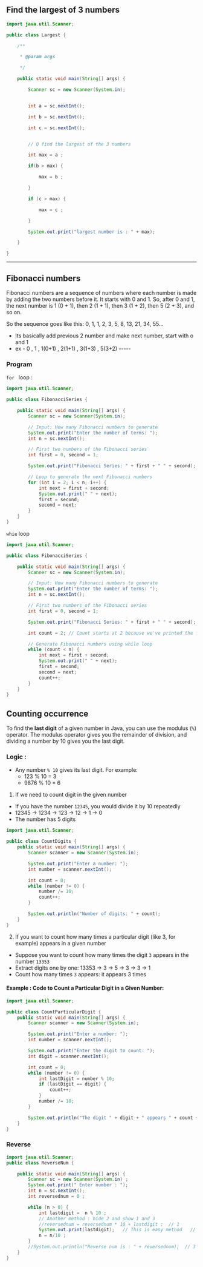 ## Find the largest of 3 numbers

``` java
import java.util.Scanner;

public class Largest {

    /**

     * @param args

     */

    public static void main(String[] args) {

        Scanner sc = new Scanner(System.in);


        int a = sc.nextInt();

        int b = sc.nextInt();

        int c = sc.nextInt();


        // Q find the largest of the 3 numbers

        int max = a ;

        if(b > max) {

            max = b ;

        }

        if (c > max) {

            max = c ;

        }

        System.out.print("largest number is : " + max);

    }

}
```
---
## Fibonacci numbers

Fibonacci numbers are a sequence of numbers where each number is made by adding the two numbers before it. It starts with 0 and 1. So, after 0 and 1, the next number is 1 (0 + 1), then 2 (1 + 1), then 3 (1 + 2), then 5 (2 + 3), and so on.

So the sequence goes like this: 0, 1, 1, 2, 3, 5, 8, 13, 21, 34, 55...

- Its basically add previous 2 number and make next number, start with o and 1
- ex - 0 , 1 , 1(0+1) , 2(1+1) , 3(1+3) , 5(3+2)    ----- 

### Program

`for ` loop :
``` java
import java.util.Scanner;

public class FibonacciSeries {

    public static void main(String[] args) {
        Scanner sc = new Scanner(System.in);

        // Input: How many Fibonacci numbers to generate
        System.out.print("Enter the number of terms: ");
        int n = sc.nextInt();

        // First two numbers of the Fibonacci series
        int first = 0, second = 1;

        System.out.print("Fibonacci Series: " + first + " " + second);

        // Loop to generate the next Fibonacci numbers
        for (int i = 2; i < n; i++) {
            int next = first + second;
            System.out.print(" " + next);
            first = second;
            second = next;
        }
    }
}

```

`whie` loop
``` java
import java.util.Scanner;

public class FibonacciSeries {

    public static void main(String[] args) {
        Scanner sc = new Scanner(System.in);

        // Input: How many Fibonacci numbers to generate
        System.out.print("Enter the number of terms: ");
        int n = sc.nextInt();

        // First two numbers of the Fibonacci series
        int first = 0, second = 1;

        System.out.print("Fibonacci Series: " + first + " " + second);

        int count = 2; // Count starts at 2 because we've printed the first two numbers

        // Generate Fibonacci numbers using while loop
        while (count < n) {
            int next = first + second;
            System.out.print(" " + next);
            first = second;
            second = next;
            count++;
        }
    }
}

```


## Counting occurrence

To find the **last digit** of a given number in Java, you can use the modulus (`%`) operator. The modulus operator gives you the remainder of division, and dividing a number by 10 gives you the last digit.
### Logic :

- Any number `% 10` gives its last digit. For example:
	- 123 % 10 = 3
	- 9876 % 10 = 6


1. If we need to count digit in  the given number

- If you have the number `12345`, you would divide it by 10 repeatedly
- 12345 → 1234 → 123 → 12 → 1 → 0
- The number has 5 digits
``` java
import java.util.Scanner;

public class CountDigits {
    public static void main(String[] args) {
        Scanner scanner = new Scanner(System.in);

        System.out.print("Enter a number: ");
        int number = scanner.nextInt();

        int count = 0;
        while (number != 0) {
            number /= 10;
            count++;
        }

        System.out.println("Number of digits: " + count);
    }
}
```


2. If you want to count how many times a particular digit (like 3, for example) appears in a given number

- Suppose you want to count how many times the digit `3` appears in the number `13353`
- Extract digits one by one: 13353 → 3 → 5 → 3 → 3 → 1
- Count how many times `3` appears: it appears 3 times
#### Example : Code to Count a Particular Digit in a Given Number:
``` java
import java.util.Scanner;

public class CountParticularDigit {
    public static void main(String[] args) {
        Scanner scanner = new Scanner(System.in);

        System.out.print("Enter a number: ");
        int number = scanner.nextInt();

        System.out.print("Enter the digit to count: ");
        int digit = scanner.nextInt();

        int count = 0;
        while (number != 0) {
            int lastDigit = number % 10;
            if (lastDigit == digit) {
                count++;
            }
            number /= 10;
        }

        System.out.println("The digit " + digit + " appears " + count + " times.");
    }
}
```

### Reverse

``` java
import java.util.Scanner;
public class ReverseNum {

    public static void main(String[] args) {
        Scanner sc = new Scanner(System.in) ;
        System.out.print(" Enter number : ");
        int n = sc.nextInt();
        int reversednum = 0 ;

        while (n > 0) {
            int lastdigit =  n % 10 ;
            // Another method : hide 2 and show 1 and 3 
            //reversednum = reversednum * 10 + lastdigit ;  // 1
            System.out.print(lastdigit);   // This is easy method   // 2
            n = n/10 ;
        }
        //System.out.println("Reverse num is : " + reversednum);  // 3
    }
}
```